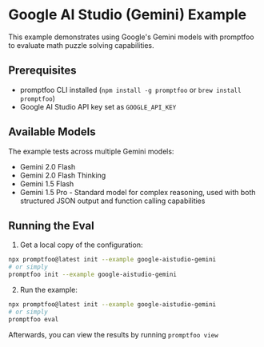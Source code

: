 # Google AI Studio (Gemini) Example

This example demonstrates using Google's Gemini models with promptfoo to evaluate math puzzle solving capabilities.

## Prerequisites

- promptfoo CLI installed (`npm install -g promptfoo` or `brew install promptfoo`)
- Google AI Studio API key set as `GOOGLE_API_KEY`

## Available Models

The example tests across multiple Gemini models:

- Gemini 2.0 Flash
- Gemini 2.0 Flash Thinking
- Gemini 1.5 Flash
- Gemini 1.5 Pro - Standard model for complex reasoning, used with both structured JSON output and function calling capabilities

## Running the Eval

1. Get a local copy of the configuration:

```bash
npx promptfoo@latest init --example google-aistudio-gemini
# or simply
promptfoo init --example google-aistudio-gemini
```

2. Run the example:

```bash
npx promptfoo@latest init --example google-aistudio-gemini
# or simply
promptfoo eval
```

Afterwards, you can view the results by running `promptfoo view`
